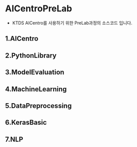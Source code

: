 # AICentroPreLab
* KTDS AICentro를 사용하기 위한 PreLab과정의 소스코드 입니다. 
## 1.AICentro
## 2.PythonLibrary
## 3.ModelEvaluation
## 4.MachineLearning
## 5.DataPreprocessing
## 6.KerasBasic
## 7.NLP



